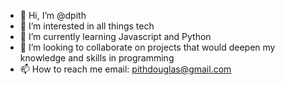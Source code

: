 - 👋 Hi, I’m @dpith
- 👀 I’m interested in all things tech
- 🌱 I’m currently learning Javascript and Python 
- 💞️ I’m looking to collaborate on projects that would deepen my knowledge and skills in programming
- 📫 How to reach me email: pithdouglas@gmail.com

<!---
dpith/dpith is a ✨ special ✨ repository because its `README.md` (this file) appears on your GitHub profile.
You can click the Preview link to take a look at your changes.
--->
